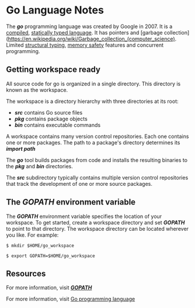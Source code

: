 # Go Language Notes

The ___go___ programming language was created by Google in 2007.
It is a [compiled](https://en.wikipedia.org/wiki/Compiler), [statically typed language](https://en.wikipedia.org/wiki/Type_system#STATIC).
It has pointers and
[garbage collection](https://en.wikipedia.org/wiki/Garbage_collection_(computer_science).
Limited [structural typing](https://en.wikipedia.org/wiki/Structural_type_system), [memory safety](https://en.wikipedia.org/wiki/Memory_safety) features and concurrent programming.

## Getting workspace ready

All source code for go is organized in a single directory. This directory is known as the workspace.

The workspace is a directory hierarchy with three directories at its root:
- ___src___ contains Go source files
- ___pkg___ contains package objects
- ___bin___ contains executable commands

A workspace contains many version control repositories. Each one contains one or more packages.
The path to a package's directory determines its ___import path___

The ___go___ tool builds packages from code and installs the resulting binaries to the ___pkg___ and ___bin___ directories.

The ___src___ subdirectory typically contains multiple version control repositories that track the development of one or more source packages.

## The ___GOPATH___ environment variable

The ___GOPATH___ environment variable specifies the location of your workspace.
To get started, create a workspace directory and set ___GOPATH___ to point to that directory. The workspace directory can be located wherever you like.
For example:

```$ mkdir $HOME/go_workspace```

```$ export GOPATH=$HOME/go_workspace```

## Resources

For more information, visit [___GOPATH___](https://golang.org/cmd/go/#hdr-GOPATH_environment_variable)

For more information, visit
[Go programming language](https://golang.org/doc/effective_go.html)
